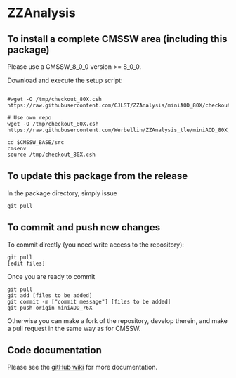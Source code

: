 ZZAnalysis
==========

To install a complete CMSSW area (including this package)
------------------------------
Please use a CMSSW_8_0_0 version >= 8_0_0.

Download and execute the setup script:
```

#wget -O /tmp/checkout_80X.csh https://raw.githubusercontent.com/CJLST/ZZAnalysis/miniAOD_80X/checkout_80X.csh

# Use own repo 
wget -O /tmp/checkout_80X.csh https://raw.githubusercontent.com/Werbellin/ZZAnalysis_tle/miniAOD_80X_with_loose_ele/checkout_80X.csh 

cd $CMSSW_BASE/src
cmsenv
source /tmp/checkout_80X.csh
```

To update this package from the release
------------------------------------------
In the package directory, simply issue
```
git pull
```

To commit and push new changes
------------------------------
To commit directly (you need write access to the repository):
```
git pull
[edit files]
```
Once you are ready to commit
```
git pull
git add [files to be added]
git commit -m ["commit message"] [files to be added]
git push origin miniAOD_76X
```

Otherwise you can make a fork of the repository, develop therein, and make a pull request in the same way as for CMSSW.

Code documentation
------------------
Please see the [gitHub wiki](https://github.com/CJLST/ZZAnalysis) for more documentation.
